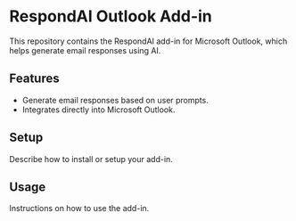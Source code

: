 # RespondAI Outlook Add-in

This repository contains the RespondAI add-in for Microsoft Outlook, which helps generate email responses using AI.

## Features

- Generate email responses based on user prompts.
- Integrates directly into Microsoft Outlook.

## Setup

Describe how to install or setup your add-in.

## Usage

Instructions on how to use the add-in.

